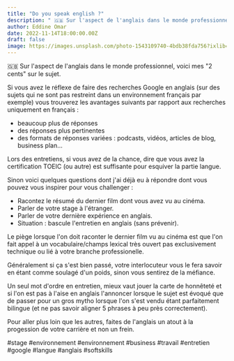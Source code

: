 ```yaml
---
title: "Do you speak english ?"
description: " 🇬🇧 Sur l'aspect de l'anglais dans le monde professionnel, voici mes '2 cents' sur le sujet."
author: Eddine Omar
date: 2022-11-14T18:00:00.00Z
draft: false
image: https://images.unsplash.com/photo-1543109740-4bdb38fda756?ixlib=rb-4.0.3&ixid=MnwxMjA3fDB8MHxwaG90by1wYWdlfHx8fGVufDB8fHx8&auto=format&fit=crop&w=687&q=80
---
```


🇬🇧 Sur l'aspect de l'anglais dans le monde professionnel, voici mes "2 cents" sur le sujet.

Si vous avez le réflexe de faire des recherches Google en anglais (sur des sujets qui ne sont pas restreint dans un environnement français par exemple) vous trouverez les avantages suivants par rapport aux recherches uniquement en français :
- beaucoup plus de réponses
- des réponses plus pertinentes
- des formats de réponses variées : podcasts, vidéos, articles de blog, business plan...

Lors des entretiens, si vous avez de la chance, dire que vous avez la certification TOEIC (ou autre) est suffisante pour esquiver la partie langue.

Sinon voici quelques questions dont j'ai déjà eu à répondre dont vous pouvez vous inspirer pour vous challenger :
- Racontez le résumé du dernier film dont vous avez vu au cinéma.
- Parler de votre stage à l'étranger.
- Parler de votre dernière expérience en anglais.
- Situation : bascule l'entretien en anglais (sans prévenir).

Le piège lorsque l'on doit raconter le dernier film vu au cinéma est que l'on fait appel à un vocabulaire/champs lexical très ouvert pas exclusivement technique ou lié à votre branche professionelle.

Généralement si ça s'est bien passé, votre interlocuteur vous le fera savoir en étant comme soulagé d'un poids, sinon vous sentirez de la méfiance.

Un seul mot d'ordre en entretien, mieux vaut jouer la carte de honnêteté et si l'on est pas à l'aise en anglais l'annoncer lorsque le sujet est évoqué que de passer pour un gros mytho lorsque l'on s'est vendu étant parfaitement bilingue (et ne pas savoir aligner 5 phrases à peu près correctement).

Pour aller plus loin que les autres, faites de l'anglais un atout à la progession de votre carrière et non un frein.

#stage #environnement #environnement #business #travail #entretien #google #langue #anglais #softskills
